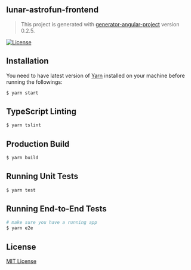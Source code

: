 ## lunar-astrofun-frontend
> This project is generated with [generator-angular-project](https://github.com/shibbir/generator-angular-project) version 0.2.5.

[![License](https://img.shields.io/badge/license-MIT-blue.svg)](http://opensource.org/licenses/MIT)

## Installation

You need to have latest version of [Yarn](https://yarnpkg.com/en/) installed on your machine before running the followings:

```bash
$ yarn start
```

## TypeScript Linting
```bash
$ yarn tslint
```

## Production Build
```bash
$ yarn build
```

## Running Unit Tests
```bash
$ yarn test
```

## Running End-to-End Tests
```bash
# make sure you have a running app
$ yarn e2e
```

## License
<a href="https://opensource.org/licenses/MIT">MIT License</a>
